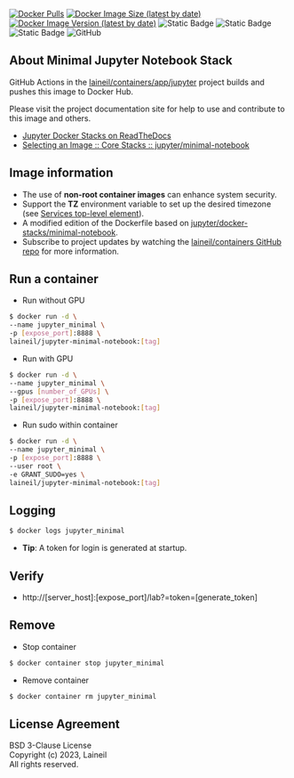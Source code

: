 [![Docker Pulls](https://img.shields.io/docker/pulls/laineil/jupyter-minimal-notebook)](https://hub.docker.com/r/laineil/jupyter-minimal-notebook) [![Docker Image Size (latest by date)](https://img.shields.io/docker/image-size/laineil/jupyter-minimal-notebook?sort=date)](https://hub.docker.com/r/laineil/jupyter-minimal-notebook/tags) [![Docker Image Version (latest by date)](https://img.shields.io/docker/v/laineil/jupyter-minimal-notebook?sort=date)](https://hub.docker.com/r/laineil/jupyter-minimal-notebook/tags) ![Static Badge](https://img.shields.io/badge/python-3.10%20%7C%203.11-blue) ![Static Badge](https://img.shields.io/badge/cuda-11.8%20%7C%2012.2-blue) ![Static Badge](https://img.shields.io/badge/arch-x86__64%20%7C%20arm64%20%7C%20ppc64le-blue) ![GitHub](https://img.shields.io/github/license/laineil/containers)

## About Minimal Jupyter Notebook Stack

GitHub Actions in the [laineil/containers/app/jupyter](https://github.com/laineil/containers/tree/main/app/jupyter) project builds and pushes this image to Docker Hub.

Please visit the project documentation site for help to use and contribute to this image and others.

- [Jupyter Docker Stacks on ReadTheDocs](https://jupyter-docker-stacks.readthedocs.io/en/latest/index.html)
- [Selecting an Image :: Core Stacks :: jupyter/minimal-notebook](https://jupyter-docker-stacks.readthedocs.io/en/latest/using/selecting.html#jupyter-minimal-notebook)

## Image information

- The use of **non-root container images** can enhance system security.
- Support the **TZ** environment variable to set up the desired timezone (see [Services top-level element](https://docs.docker.com/compose/compose-file/05-services/)).
- A modified edition of the Dockerfile based on [jupyter/docker-stacks/minimal-notebook](https://github.com/jupyter/docker-stacks/blob/main/images/minimal-notebook/Dockerfile).
- Subscribe to project updates by watching the [laineil/containers GitHub repo](https://github.com/laineil/containers) for more information.

## Run a container

- Run without GPU

```bash
$ docker run -d \
--name jupyter_minimal \
-p [expose_port]:8888 \
laineil/jupyter-minimal-notebook:[tag]
```

- Run with GPU

```bash
$ docker run -d \
--name jupyter_minimal \
--gpus [number_of_GPUs] \
-p [expose_port]:8888 \
laineil/jupyter-minimal-notebook:[tag]
```

- Run sudo within container

```bash
$ docker run -d \
--name jupyter_minimal \
-p [expose_port]:8888 \
--user root \
-e GRANT_SUDO=yes \
laineil/jupyter-minimal-notebook:[tag]
```

## Logging

```bash
$ docker logs jupyter_minimal
```

- **Tip**: A token for login is generated at startup.

## Verify

- http://[server_host]:[expose_port]/lab?=token=[generate_token]

## Remove

- Stop container

```bash
$ docker container stop jupyter_minimal
```

- Remove container

```bash
$ docker container rm jupyter_minimal
```

## License Agreement

BSD 3-Clause License  
Copyright (c) 2023, Laineil  
All rights reserved.
